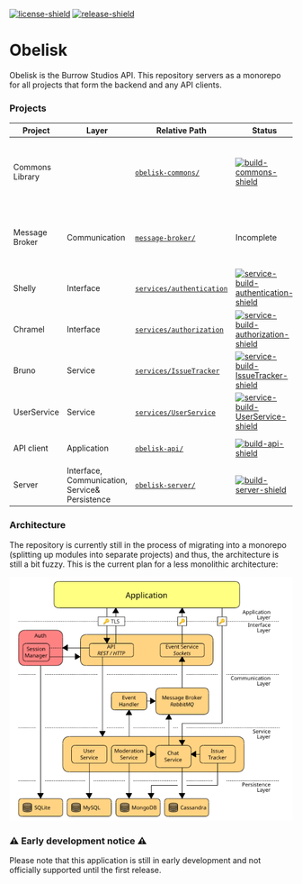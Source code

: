 [license]: LICENSE
[license-shield]: https://img.shields.io/badge/License-MIT-yellow.svg
[release]: https://github.com/BurrowStudios/Obelisk/releases
[release-shield]: https://img.shields.io/github/release/BurrowStudios/Obelisk.svg

[![license-shield][]][license]
[![release-shield][]][release]

# Obelisk

Obelisk is the Burrow Studios API. This repository servers as a monorepo for all projects that form the backend and any
API clients.

### Projects

[build-commons]: https://github.com/BurrowStudios/Obelisk/actions/workflows/build-commons.yaml
[build-commons-shield]: https://img.shields.io/github/actions/workflow/status/BurrowStudios/Obelisk/build-commons.yaml
[build-commons-http]: https://github.com/BurrowStudios/Obelisk/actions/workflows/build-commons-http.yaml
[build-commons-http-shield]: https://img.shields.io/github/actions/workflow/status/BurrowStudios/Obelisk/build-commons-http.yaml
[service-build-authentication]: https://github.com/BurrowStudios/Obelisk/actions/workflows/service-build-authentication.yaml
[service-build-authentication-shield]: https://img.shields.io/github/actions/workflow/status/BurrowStudios/Obelisk/service-build-authentication.yaml
[service-build-authorization]: https://github.com/BurrowStudios/Obelisk/actions/workflows/service-build-authorization.yaml
[service-build-authorization-shield]: https://img.shields.io/github/actions/workflow/status/BurrowStudios/Obelisk/service-build-authorization.yaml
[service-build-IssueTracker]: https://github.com/BurrowStudios/Obelisk/actions/workflows/service-build-IssueTracker.yaml
[service-build-IssueTracker-shield]: https://img.shields.io/github/actions/workflow/status/BurrowStudios/Obelisk/service-build-IssueTracker.yaml
[service-build-UserService]: https://github.com/BurrowStudios/Obelisk/actions/workflows/service-build-UserService.yaml
[service-build-UserService-shield]: https://img.shields.io/github/actions/workflow/status/BurrowStudios/Obelisk/service-build-UserService.yaml
[build-api]: https://github.com/BurrowStudios/Obelisk/actions/workflows/build-api.yaml
[build-api-shield]: https://img.shields.io/github/actions/workflow/status/BurrowStudios/Obelisk/build-api.yaml
[build-server]: https://github.com/BurrowStudios/Obelisk/actions/workflows/build-server.yaml
[build-server-shield]: https://img.shields.io/github/actions/workflow/status/BurrowStudios/Obelisk/build-server.yaml

| Project         | Layer                                          | Relative Path                                        | Status                                                                   | Description                                                                         |
|-----------------|------------------------------------------------|------------------------------------------------------|--------------------------------------------------------------------------|-------------------------------------------------------------------------------------|
| Commons Library |                                                | [`obelisk-commons/`](obelisk-commons)                | [![build-commons-shield][]][build-commons]                               | Some utilities commonly used in multiple Obelisk services and components            |
| Message Broker  | Communication                                  | [`message-broker/`](message-broker)                  | Incomplete                                                               | Template setup for the [RabbitMQ](https://www.rabbitmq.com/) backend message broker |
| Shelly          | Interface                                      | [`services/authentication`](services/authentication) | [![service-build-authentication-shield][]][service-build-authentication] | Authentication service                                                              |
| Chramel         | Interface                                      | [`services/authorization`](services/authorization)   | [![service-build-authorization-shield][]][service-build-authorization]   | Authorization service                                                               |
| Bruno           | Service                                        | [`services/IssueTracker`](services/IssueTracker)     | [![service-build-IssueTracker-shield][]][service-build-IssueTracker]     | Issue-Tracker-System (ITS)                                                          |
| UserService     | Service                                        | [`services/UserService`](services/UserService)       | [![service-build-UserService-shield][]][service-build-UserService]       | User & Group management                                                             |
| API client      | Application                                    | [`obelisk-api/`](obelisk-api)                        | [![build-api-shield][]][build-api]                                       | Burrow Studios API client library                                                   |
| Server          | Interface, Communication, Service& Persistence | [`obelisk-server/`](obelisk-server)                  | [![build-server-shield][]][build-server]                                 | Monolithic backend server (legacy)                                                  |

### Architecture

The repository is currently still in the process of migrating into a monorepo (splitting up modules into separate
projects) and thus, the architecture is still a bit fuzzy. This is the current plan for a less monolithic architecture:

![](res/architecture.png)

### ⚠️ Early development notice ⚠️

Please note that this application is still in early development and not officially supported until the first release.
